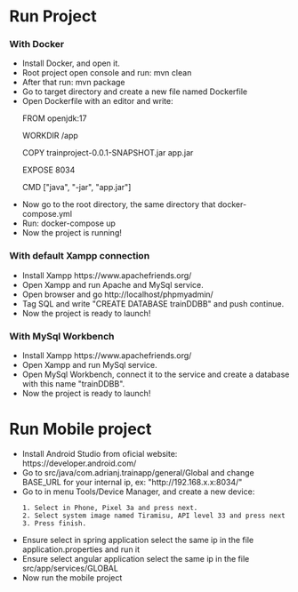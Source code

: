 <h1>Run Project</h1>

<h3>With Docker</h3>
<ul>
<li>Install Docker, and open it.</li>
<li>Root project open console and run: mvn clean</li>
<li>After that run: mvn package</li>
<li>Go to target directory and create a new file named Dockerfile</li>
<li>Open Dockerfile with an editor and write:</li>

FROM openjdk:17

WORKDIR /app

COPY trainproject-0.0.1-SNAPSHOT.jar app.jar

EXPOSE 8034

CMD ["java", "-jar", "app.jar"]
<li>Now go to the root directory, the same directory that docker-compose.yml</li>
<li>Run: docker-compose up</li>
<li>Now the project is running!</li>
</ul>

<h3>With default Xampp connection</h3>
<ul>
<li>Install Xampp <a>https://www.apachefriends.org/</a></li>
<li>Open Xampp and run Apache and MySql service.</li>
<li>Open browser and go <a>http://localhost/phpmyadmin/</a></li>
<li>Tag SQL and write "CREATE DATABASE trainDDBB" and push continue.</li>
<li>Now the project is ready to launch!</li>
</ul>

<h3>With MySql Workbench</h3>
<ul>
<li>Install Xampp <a>https://www.apachefriends.org/</a></li>
<li>Open Xampp and run MySql service.</li>
<li>Open MySql Workbench, connect it to the service and create a database with this name "trainDDBB".</li>
<li>Now the project is ready to launch!</li>
</ul>


<h1>Run Mobile project</h1>
<ul>

<li> Install Android Studio from oficial website: <a>https://developer.android.com/</a> </li>
<li> Go to src/java/com.adrianj.trainapp/general/Global and change BASE_URL for your internal ip, ex: "http://192.168.x.x:8034/" </li>
<li> Go to in menu Tools/Device Manager, and create a new device:</li>


    1. Select in Phone, Pixel 3a and press next.
    2. Select system image named Tiramisu, API level 33 and press next
    3. Press finish.

<li> Ensure select in spring application select the same ip in the file application.properties and run it</li>
<li> Ensure select angular application select the same ip in the file src/app/services/GLOBAL</li>
<li> Now run the mobile project </li>

</ul>
